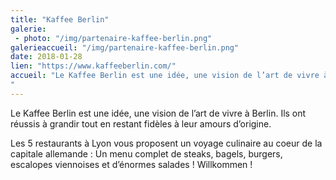```yaml
---
title: "Kaffee Berlin"
galerie:
 - photo: "/img/partenaire-kaffee-berlin.png"
galerieaccueil: "/img/partenaire-kaffee-berlin.png"
date: 2018-01-28
lien: "https://www.kaffeeberlin.com/"
accueil: "Le Kaffee Berlin est une idée, une vision de l’art de vivre à Berlin. Ils ont réussis à grandir tout en restant fidèles à leur amours d’origine. Les 5 restaurants à Lyon vous proposent un voyage culinaire au coeur de la capitale allemande : Un menu complet de steaks, bagels, burgers, escalopes viennoises et d’énormes salades ! Willkommen !
"
---
```

Le Kaffee Berlin est une idée, une vision de l’art de vivre à Berlin. Ils ont réussis à grandir tout en restant fidèles à leur amours d’origine.

Les 5 restaurants à Lyon vous proposent un voyage culinaire au coeur de la capitale allemande : Un menu complet de steaks, bagels, burgers, escalopes viennoises et d’énormes salades ! Willkommen !

